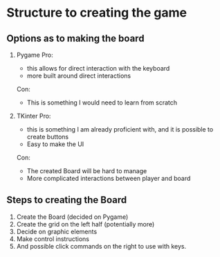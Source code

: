 # Structure to creating the game

## Options as to making the board

1. Pygame
    Pro:

    - this allows for direct interaction with the keyboard
    - more built around direct interactions

    Con:

    - This is something I would need to learn from scratch

2. TKinter
    Pro:

    - this is something I am already proficient with, and it is possible to create buttons 
    - Easy to make the UI

    Con:

    - The created Board will be hard to manage
    - More complicated interactions between player and board

## Steps to creating the Board

1. Create the Board (decided on Pygame)
2. Create the grid on the left half (potentially more)
3. Decide on graphic elements
4. Make control instructions
5. And possible click commands on the right to use with keys.
